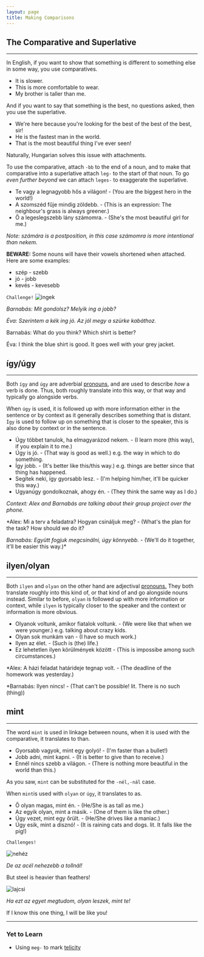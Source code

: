```yaml
---
layout: page
title: Making Comparisons
---
```


## The Comparative and Superlative
---

In English, if you want to show that something is different to something else in some way, you use comparatives.

* It is slower.
* This is more comfortable to wear.
* My brother is taller than me.

And if you want to say that something is the best, no questions asked, then you use the superlative.

* We're here because you're looking for the best of the best of the best, sir!
* He is the fastest man in the world.
* That is the most beautiful thing I've ever seen!

Naturally, Hungarian solves this issue with attachments.

To use the comparative, attach `-bb` to the end of a noun, and to make that comparative into a superlative attach `leg-` to the start of that noun. To go *even further beyond* we can attach `leges-` to exaggerate the superlative.

* Te vagy a legnagyobb hős a világon! - (You are the biggest hero in the world!)
* A szomszéd fűje mindig zöldebb. - (This is an expression: The neighbour's grass is always greener.)
* Ő a legeslegszebb lány számomra. - (She's the most beautiful girl for me.)

*Note: számára is a postposition, in this case számomra is more intentional than nekem.*

**BEWARE:** Some nouns will have their vowels shortened when attached. Here are some examples:

* szép - szebb
* jó - jobb
* kevés - kevesebb

`Challenge!`
![ingek](https://magyartanulas.github.io/public/együtt.png)

*Barnabás: Mit gondolsz? Melyik ing a jobb?*

*Éva: Szerintem a kék ing jó. Az jól megy a szürke kabáthoz.*

<span class="spoiler">Barnabás: What do you think? Which shirt is better?</span>

<span class="spoiler">Éva: I think the blue shirt is good. It goes well with your grey jacket.</span>

## így/úgy
---

Both `így` and `úgy` are adverbial [pronouns](https://magyartanulas.github.io/pronouns), and are used to describe *how* a verb is done. Thus, both roughly translate into this way, or that way and typically go alongside verbs.

When `úgy` is used, it is followed up with more information either in the sentence or by context as it generally describes something that is distant. `Így` is used to follow up on something that is closer to the speaker, this is also done by context or in the sentence.

* Úgy többet tanulok, ha elmagyarázod nekem. - (I learn more (this way), if you explain it to me.)
* Úgy is jó. - (That way is good as well.) e.g. the way in which to do something.
* Így jobb. - (It's better like this/this way.) e.g. things are better since that thing has happened.
* Segítek neki, így gyorsabb lesz. - (I'm helping him/her, it'll be quicker this way.)
* Ugyanúgy gondolkoznak, ahogy én. - (They think the same way as I do.)

*Context: Alex and Barnabás are talking about their group project over the phone.*

*Alex: Mi a terv a feladatra? Hogyan csináljuk meg? - (What's the plan for the task? How should we do it?

*Barnabás: Együtt fogjuk megcsinálni, úgy könnyebb.* - (We'll do it together, it'll be easier this way.)*

## ilyen/olyan
---

Both `ilyen` and `olyan` on the other hand are adjectival [pronouns.](https://magyartanulas.github.io/pronouns) They both translate roughly into this kind of, or that kind of and go alongside nouns instead. Similar to before, `olyan` is followed up with more information or context, while `ilyen` is typically closer to the speaker and the context or information is more obvious.

* Olyanok voltunk, amikor fiatalok voltunk. - (We were like that when we were younger.) e.g. talking about crazy kids.
* Olyan sok munkám van - (I have so much work.)
* Ilyen az élet. - (Such is (the) life.) 
* Ez lehetetlen ilyen körülmények között - (This is impossibe among such circumstances.)

*Alex: A házi feladat határideje tegnap volt. - (The deadline of the homework was yesterday.)

*Barnabás: Ilyen nincs! - (That can't be possible! lit. There is no such (thing))

## mint
---

The word `mint` is used in linkage between nouns, when it is used with the comparative, it translates to than.

* Gyorsabb vagyok, mint egy golyó! - (I'm faster than a bullet!)
* Jobb adni, mint kapni. - (It is better to give than to receive.)
* Ennél nincs szebb a világon. - (There is nothing more beautiful in the world than this.)

As you saw, `mint` can be substituted for the `-nél,-nál` case.

When `mint`is used with `olyan` or `úgy`, it translates to as.

* Ő olyan magas, mint én. - (He/She is as tall as me.)
* Az egyik olyan, mint a másik. - (One of them is like the other.)
* Úgy vezet, mint egy őrült. - (He/She drives like a maniac.)
* Úgy esik, mint a disznó! - (It is raining cats and dogs. lit. It falls like the pig!) 

`Challenges!`

![nehéz](https://magyartanulas.github.io/public/nehéz.jpg)

*De az acél nehezebb a tollnál!*

<span class="spoiler">But steel is heavier than feathers!</span>

![lajcsi](https://magyartanulas.github.io/public/lajcsi.png)

*Ha ezt az egyet megtudom, olyan leszek, mint te!*

<span class="spoiler">If I know this one thing, I will be like you!</span>

---

### Yet to Learn

* Using `meg-` to mark [telicity](https://magyartanulas.github.io/coverbs_telicity/)
